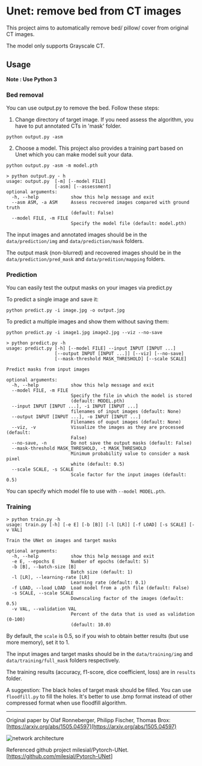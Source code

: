 
# Unet: remove bed from CT images

This project aims to automatically remove bed/ pillow/ cover from original CT images. 

The model only supports Grayscale CT.

## Usage
**Note : Use Python 3**
### Bed removal

You can use output.py to remove the bed. Follow these steps:

1. Change directory of target image. If you need assess the algorithm, you have to put annotated CTs in 'mask' folder.

`python output.py -asm`

2. Choose a model. This project also provides a training part based on Unet which you can make model suit your data.

`python output.py -asm -m model.pth`

```shell script
> python output.py - h
usage: output.py  [-m] [--model FILE] 
                  [-asm] [--assessment]
optional arguments:
  -h, --help            show this help message and exit
  --asm ASM, -a ASM     Assess recovered images compared with ground truth
                        (default: False)
  --model FILE, -m FILE
                        Specify the model file (default: model.pth)
````
The input images and annotated images should be in the `data/prediction/img` and `data/prediction/mask` folders.

The output mask (non-blurred) and recovered images should be in the `data/prediction/pred_mask` and `data/predition/mapping` folders.

### Prediction

You can easily test the output masks on your images via predict.py

To predict a single image and save it:

`python predict.py -i image.jpg -o output.jpg`

To predict a multiple images and show them without saving them:

`python predict.py -i image1.jpg image2.jpg --viz --no-save`

```shell script
> python predict.py -h
usage: predict.py [-h] [--model FILE] --input INPUT [INPUT ...]
                  [--output INPUT [INPUT ...]] [--viz] [--no-save]
                  [--mask-threshold MASK_THRESHOLD] [--scale SCALE]

Predict masks from input images

optional arguments:
  -h, --help            show this help message and exit
  --model FILE, -m FILE
                        Specify the file in which the model is stored
                        (default: MODEL.pth)
  --input INPUT [INPUT ...], -i INPUT [INPUT ...]
                        filenames of input images (default: None)
  --output INPUT [INPUT ...], -o INPUT [INPUT ...]
                        Filenames of ouput images (default: None)
  --viz, -v             Visualize the images as they are processed (default:
                        False)
  --no-save, -n         Do not save the output masks (default: False)
  --mask-threshold MASK_THRESHOLD, -t MASK_THRESHOLD
                        Minimum probability value to consider a mask pixel
                        white (default: 0.5)
  --scale SCALE, -s SCALE
                        Scale factor for the input images (default: 0.5)
```
You can specify which model file to use with `--model MODEL.pth`.

### Training

```shell script
> python train.py -h
usage: train.py [-h] [-e E] [-b [B]] [-l [LR]] [-f LOAD] [-s SCALE] [-v VAL]

Train the UNet on images and target masks

optional arguments:
  -h, --help            show this help message and exit
  -e E, --epochs E      Number of epochs (default: 5)
  -b [B], --batch-size [B]
                        Batch size (default: 1)
  -l [LR], --learning-rate [LR]
                        Learning rate (default: 0.1)
  -f LOAD, --load LOAD  Load model from a .pth file (default: False)
  -s SCALE, --scale SCALE
                        Downscaling factor of the images (default: 0.5)
  -v VAL, --validation VAL
                        Percent of the data that is used as validation (0-100)
                        (default: 10.0)
```
By default, the `scale` is 0.5, so if you wish to obtain better results (but use more memory), set it to 1.

The input images and target masks should be in the `data/training/img` and `data/training/full_mask` folders respectively.

The training results (accuracy, f1-score, dice coefficient, loss) are in `results` folder.

A suggestion: The black holes of target mask should be filled. You can use `floodfill.py` to fill the holes. It's better to use .bmp format instead of other compressed format when use floodfill algorithm.

---

Original paper by Olaf Ronneberger, Philipp Fischer, Thomas Brox: [https://arxiv.org/abs/1505.04597](https://arxiv.org/abs/1505.04597)

![network architecture](https://i.imgur.com/jeDVpqF.png)

Referenced github project milesial/Pytorch-UNet. [https://github.com/milesial/Pytorch-UNet]


